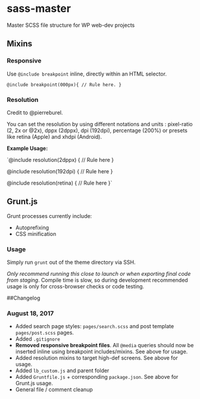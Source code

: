 # sass-master
Master SCSS file structure for WP web-dev projects

## Mixins

### Responsive

Use `@include breakpoint` inline, directly within an HTML selector.

`@include breakpoint(000px){
	// Rule here.
}`

### Resolution

Credit to @pierreburel.

You can set the resolution by using different notations and units : pixel-ratio (2, 2x or @2x), dppx (2dppx), dpi (192dpi), percentage (200%) or presets like retina (Apple) and xhdpi (Android).

**Example Usage:**

`@include resolution(2dppx) {
    // Rule here
  }

  @include resolution(192dpi) {
    // Rule here
  }

  @include resolution(retina) {
  	// Rule here
  	}`


## Grunt.js

Grunt processes currently include:
* Autoprefixing
* CSS minification

### Usage

Simply run `grunt` out of the theme directory via SSH.

*Only recommend running this close to launch or when exporting final code from staging*. Compile time is slow, so during development recommended usage is only for cross-browser checks or code testing.



##Changelog

### August 18, 2017

* Added search page styles: `pages/search.scss` and post template `pages/post.scss` pages.
* Added `.gitignore`
* **Removed responsive breakpoint files**. All `@media` queries should now be inserted inline using breakpoint includes/mixins. See above for usage.
* Added resolution mixins to target high-def screens. See above for usage.
* Added `lb_custom.js` and parent folder
* Added `Gruntfile.js` + corresponding `package.json`. See above for Grunt.js usage.
* General file / comment cleanup